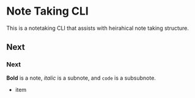 # Note Taking CLI

This is a notetaking CLI that assists with heirahical note taking structure. 

## Next

### Next

**Bold** is a note, *italic* is a subnote, and `code` is a subsubnote.

- item 